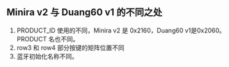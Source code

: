 ## Minira v2 与 Duang60 v1 的不同之处

1. PRODUCT_ID 使用的不同，Minira v2 是 0x2160，Duang60 v1是0x2060。PRODUCT 名也不同。
2. row3 和 row4 部分按键的矩阵位置不同
3. 蓝牙初始化名称不同。


